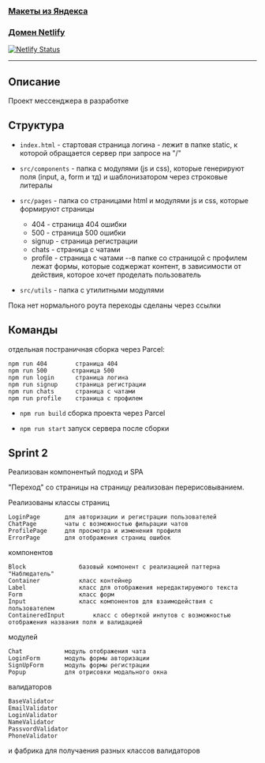 ### [Макеты из Яндекса](https://www.figma.com/file/24EUnEHGEDNLdOcxg7ULwV/Chat)

### [Домен Netlify](https://praktikum-yandex-messager.netlify.app/)
[![Netlify Status](https://api.netlify.com/api/v1/badges/b312c718-fcdf-4343-8af9-f6acc12b1a78/deploy-status)](https://app.netlify.com/sites/praktikum-yandex-messager/deploys)

---

## Описание

Проект мессенджера в разработке

## Структура

- `index.html` - стартовая страница логина - лежит в папке static, к которой обращается сервер при запросе на "/"

- `src/components` - папка с модулями (js и css), которые генерируют поля (input, a, form и тд) и шаблонизатором через строковые литералы
- `src/pages` - папка со страницами html и модулями js и css, которые формируют страницы
	- 404 - страница 404 ошибки
	- 500 - страница 500 ошибки
	- signup - страница регистрации
	- chats - страница с чатами
	- profile - страница с чатами
    --в папке со страницой с профилем лежат формы, которые соджержат контент, в зависимости от действия, которое хочет проделать пользователь
- `src/utils` - папка с утилитными модулями

Пока нет нормального роута переходы сделаны через ссылки

## Команды

отдельная постраничная сборка через Parcel:

	npm run 404        страница 404
	npm run 500       страница 500
	npm run login      страница логина
	npm run signup     страница регистрации
	npm run chats      страница с чатами
	npm run profile    страница с профилем

- `npm run build`        сборка проекта через Parcel

- `npm run start`       запуск сервера после сборки


## Sprint 2

Реализован компонентый подход и SPA

"Переход" со страницы на страницу реализован перерисовыванием.

Реализованы классы страниц

	LoginPage 		для авторизации и регистрации пользователей
	ChatPage		чаты с возможностью фильрации чатов
	ProfilePage		для просмотра и изменения профиля
	ErrorPage		для отображения страниц ошибок

компонентов

	Block 				базовый компонент с реализацией паттерна "Наблюдатель"
	Container			класс контейнер
	Label				класс для отображения нередактируемого текста
	Form				класс форм
	Input				класс компонентов для взаимодействия с пользователем
	ContaineredInput		класс с оберткой инпутов с возможностью отображения названия поля и валидацией

модулей

	Chat			модуль отображения чата
	LoginForm		модуль формы авторизации
	SignUpForm		модуль формы регистрации
	Popup			для отрисовки модального окна

валидаторов

	BaseValidator	
	EmailValidator
	LoginValidator
	NameValidator
	PassvordValidator
	PhoneValidator

и фабрика для получаения разных классов валидаторов
